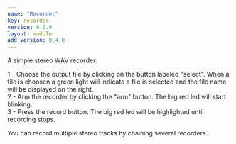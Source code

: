 ```yaml
---
name: "Recorder"
key: recorder
version: 0.0.0
layout: module
add_version: 0.4.0
---
```

A simple stereo WAV recorder.

1 - Choose the output file by clicking on the button labeled
"select". When a file is choosen a green light will indicate a file is selected
and the file name will be displayed on the right.  
2 - Arm the recorder by clicking the "arm" button. The big red led will start blinking.  
3 - Press the record button. The big red led will be highlighted until recording stops.  

You can record multiple stereo tracks by chaining several recorders.
